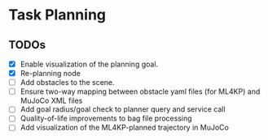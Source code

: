 # Task Planning
## TODOs
- [x] Enable visualization of the planning goal.
- [x] Re-planning node
- [ ] Add obstacles to the scene.
- [ ] Ensure two-way mapping between obstacle yaml files (for ML4KP) and MuJoCo XML files
- [ ] Add goal radius/goal check to planner query and service call
- [ ] Quality-of-life improvements to bag file processing
- [ ] Add visualization of the ML4KP-planned trajectory in MuJoCo